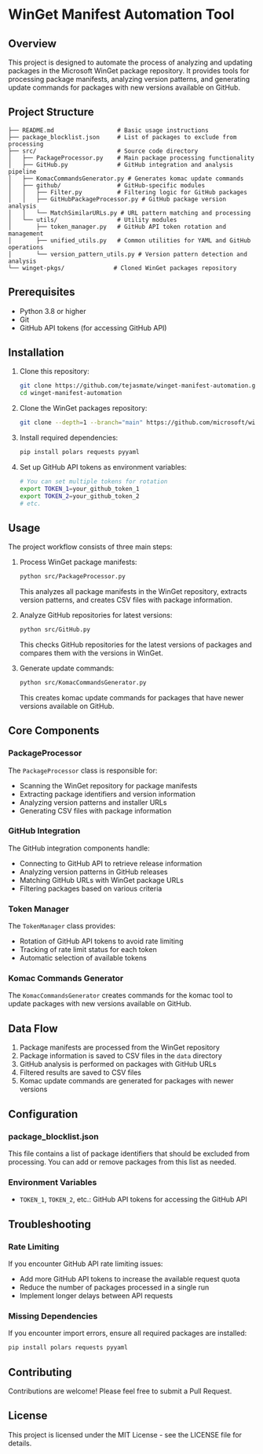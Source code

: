 # WinGet Manifest Automation Tool

## Overview

This project is designed to automate the process of analyzing and updating packages in the Microsoft WinGet package repository. It provides tools for processing package manifests, analyzing version patterns, and generating update commands for packages with new versions available on GitHub.

## Project Structure

```
├── README.md                  # Basic usage instructions
├── package_blocklist.json     # List of packages to exclude from processing
├── src/                       # Source code directory
│   ├── PackageProcessor.py    # Main package processing functionality
│   ├── GitHub.py              # GitHub integration and analysis pipeline
│   ├── KomacCommandsGenerator.py # Generates komac update commands
│   ├── github/                # GitHub-specific modules
│   │   ├── Filter.py          # Filtering logic for GitHub packages
│   │   ├── GitHubPackageProcessor.py # GitHub package version analysis
│   │   └── MatchSimilarURLs.py # URL pattern matching and processing
│   └── utils/                 # Utility modules
│       ├── token_manager.py   # GitHub API token rotation and management
│       ├── unified_utils.py   # Common utilities for YAML and GitHub operations
│       └── version_pattern_utils.py # Version pattern detection and analysis
└── winget-pkgs/              # Cloned WinGet packages repository
```

## Prerequisites

- Python 3.8 or higher
- Git
- GitHub API tokens (for accessing GitHub API)

## Installation

1. Clone this repository:
   ```bash
   git clone https://github.com/tejasmate/winget-manifest-automation.git
   cd winget-manifest-automation
   ```

2. Clone the WinGet packages repository:
   ```bash
   git clone --depth=1 --branch="main" https://github.com/microsoft/winget-pkgs.git
   ```

3. Install required dependencies:
   ```bash
   pip install polars requests pyyaml
   ```

4. Set up GitHub API tokens as environment variables:
   ```bash
   # You can set multiple tokens for rotation
   export TOKEN_1=your_github_token_1
   export TOKEN_2=your_github_token_2
   # etc.
   ```

## Usage

The project workflow consists of three main steps:

1. Process WinGet package manifests:
   ```bash
   python src/PackageProcessor.py
   ```
   This analyzes all package manifests in the WinGet repository, extracts version patterns, and creates CSV files with package information.

2. Analyze GitHub repositories for latest versions:
   ```bash
   python src/GitHub.py
   ```
   This checks GitHub repositories for the latest versions of packages and compares them with the versions in WinGet.

3. Generate update commands:
   ```bash
   python src/KomacCommandsGenerator.py
   ```
   This creates komac update commands for packages that have newer versions available on GitHub.

## Core Components

### PackageProcessor

The `PackageProcessor` class is responsible for:
- Scanning the WinGet repository for package manifests
- Extracting package identifiers and version information
- Analyzing version patterns and installer URLs
- Generating CSV files with package information

### GitHub Integration

The GitHub integration components handle:
- Connecting to GitHub API to retrieve release information
- Analyzing version patterns in GitHub releases
- Matching GitHub URLs with WinGet package URLs
- Filtering packages based on various criteria

### Token Manager

The `TokenManager` class provides:
- Rotation of GitHub API tokens to avoid rate limiting
- Tracking of rate limit status for each token
- Automatic selection of available tokens

### Komac Commands Generator

The `KomacCommandsGenerator` creates commands for the komac tool to update packages with new versions available on GitHub.

## Data Flow

1. Package manifests are processed from the WinGet repository
2. Package information is saved to CSV files in the `data` directory
3. GitHub analysis is performed on packages with GitHub URLs
4. Filtered results are saved to CSV files
5. Komac update commands are generated for packages with newer versions

## Configuration

### package_blocklist.json

This file contains a list of package identifiers that should be excluded from processing. You can add or remove packages from this list as needed.

### Environment Variables

- `TOKEN_1`, `TOKEN_2`, etc.: GitHub API tokens for accessing the GitHub API

## Troubleshooting

### Rate Limiting

If you encounter GitHub API rate limiting issues:
- Add more GitHub API tokens to increase the available request quota
- Reduce the number of packages processed in a single run
- Implement longer delays between API requests

### Missing Dependencies

If you encounter import errors, ensure all required packages are installed:
```bash
pip install polars requests pyyaml
```

## Contributing

Contributions are welcome! Please feel free to submit a Pull Request.

## License

This project is licensed under the MIT License - see the LICENSE file for details.
